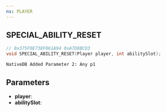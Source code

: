 ```yaml
---
ns: PLAYER
---
```

## SPECIAL_ABILITY_RESET

```c
// 0x375F0E738F861A94 0xA7D8BCD3
void SPECIAL_ABILITY_RESET(Player player, int abilitySlot);
```

```
NativeDB Added Parameter 2: Any p1
```

## Parameters
* **player**: 
* **abilitySlot**: 

